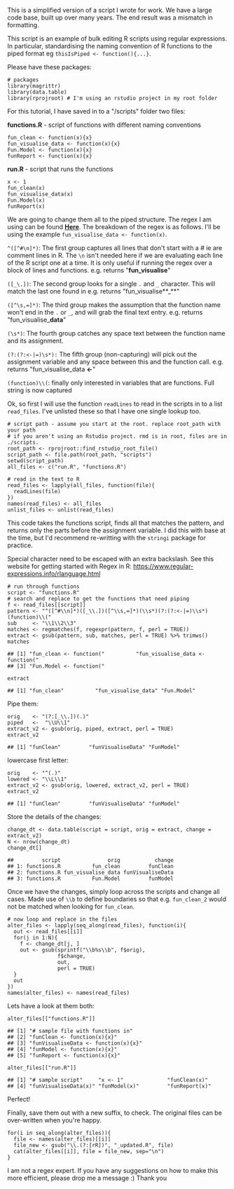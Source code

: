 This is a simplified version of a script I wrote for work. We have a
large code base, built up over many years. The end result was a mismatch
in formatting.

This script is an example of bulk editing R scripts using regular
expressions. In particular, standardising the naming convention of R
functions to the piped format eg `thisIsPiped <- function(){...}`.

Please have these packages:

    # packages
    library(magrittr)
    library(data.table)
    library(rprojroot) # I'm using an rstudio project in my root folder

For this tutorial, I have saved in to a "/scripts" folder two files:

**functions.R** - script of functions with different naming conventions

    fun_clean <- function(x){x}
    fun_visualise_data <- function(x){x}
    Fun.Model <- function(x){x}
    funReport <- function(x){x}

**run.R** - script that runs the functions

    x <- 1
    fun_clean(x)
    fun_visualise_data(x)
    Fun.Model(x)
    funReport(x)

We are going to change them all to the piped structure. The regex I am
using can be found **[Here](https://regex101.com/r/dUBRzV/5)**. The
breakdown of the regex is as follows. I'll be using the example
`fun_visualise_data <- function(x)`.

`^([^#\n]*)`: The first group captures all lines that don't start with a
\# ie are comment lines in R. The `\n` isn't needed here if we are
evaluating each line of the R script one at a time. It is only useful if
running the regex over a block of lines and functions. e.g. returns
"**fun\_visualise**"

`([_\.])`: The second group looks for a single `.` and `_` character.
This will match the last one found in e.g. returns
"fun\_visualise**\_**"

`([^\s,=]*)`: The third group makes the assumption that the function
name won't end in the `.` or `_`, and will grab the final text entry.
e.g. returns "fun\_visualise\_**data**"

`(\s*)`: The fourth group catches any space text between the function
name and its assignment.

`(?:(?:<-|=)\s*):` The fifth group (non-capturing) will pick out the
assignment variable and any space between this and the function call.
e.g. returns "fun\_visualise\_data **&lt;-**"

`(function)\\(`: finally only interested in variables that are
functions. Full string is now captured

Ok, so first I will use the function `readLines` to read in the scripts
in to a list `read_files`. I've unlisted these so that I have one single
lookup too.

    # script path - assume you start at the root. replace root_path with your path
    # if you aren't using an Rstudio project. rmd is in root, files are in ./scripts.
    root_path <- rprojroot::find_rstudio_root_file()
    script_path <- file.path(root_path, "scripts")
    setwd(script_path)
    all_files <- c("run.R", "functions.R")

    # read in the text to R
    read_files <- lapply(all_files, function(file){
      readLines(file)
    })
    names(read_files) <- all_files
    unlist_files <- unlist(read_files)

This code takes the functions script, finds all that matches the
pattern, and returns only the parts before the assignment variable. I
did this with base at the time, but I'd recommend re-writting with the
`stringi` package for practice.

Special character need to be escaped with an extra backslash. See this
website for getting started with Regex in R:
<https://www.regular-expressions.info/rlanguage.html>

    # run through functions
    script <- "functions.R"
    # search and replace to get the functions that need piping
    f <- read_files[[script]]
    pattern <- "^([^#\\n]*)([_\\.])([^\\s,=]*)(\\s*)(?:(?:<-|=)\\s*)(function)\\("
    sub     <- "\\1\\2\\3"
    matches <- regmatches(f, regexpr(pattern, f, perl = TRUE))
    extract <- gsub(pattern, sub, matches, perl = TRUE) %>% trimws()
    matches

    ## [1] "fun_clean <- function("          "fun_visualise_data <- function("
    ## [3] "Fun.Model <- function("

    extract

    ## [1] "fun_clean"          "fun_visualise_data" "Fun.Model"

Pipe them:

    orig    <- "(?:[_\\.])(.)"
    piped   <-  "\\U\\1"
    extract_v2 <- gsub(orig, piped, extract, perl = TRUE)
    extract_v2

    ## [1] "funClean"         "funVisualiseData" "FunModel"

lowercase first letter:

    orig    <- "^(.)"
    lowered <- "\\L\\1"
    extract_v2 <- gsub(orig, lowered, extract_v2, perl = TRUE)
    extract_v2

    ## [1] "funClean"         "funVisualiseData" "funModel"

Store the details of the changes:

    change_dt <- data.table(script = script, orig = extract, change = extract_v2)
    N <- nrow(change_dt)
    change_dt[]

    ##         script               orig           change
    ## 1: functions.R          fun_clean         funClean
    ## 2: functions.R fun_visualise_data funVisualiseData
    ## 3: functions.R          Fun.Model         funModel

Once we have the changes, simply loop across the scripts and change all
cases. Made use of `\\b` to define boundaries so that e.g. `fun_clean_2`
would not be matched when looking for `fun_clean`.

    # now loop and replace in the files
    alter_files <- lapply(seq_along(read_files), function(i){
      out <- read_files[[i]]
      for(j in 1:N){
        f <- change_dt[j, ]
        out <- gsub(sprintf("\\b%s\\b", f$orig),
                    f$change,
                    out, 
                    perl = TRUE)
      }
      out
    })
    names(alter_files) <- names(read_files)

Lets have a look at them both:

    alter_files[["functions.R"]]

    ## [1] "# sample file with functions in"   
    ## [2] "funClean <- function(x){x}"        
    ## [3] "funVisualiseData <- function(x){x}"
    ## [4] "funModel <- function(x){x}"        
    ## [5] "funReport <- function(x){x}"

    alter_files[["run.R"]]

    ## [1] "# sample script"     "x <- 1"              "funClean(x)"        
    ## [4] "funVisualiseData(x)" "funModel(x)"         "funReport(x)"

Perfect!

Finally, save them out with a new suffix, to check. The original files
can be over-written when you're happy.

    for(i in seq_along(alter_files)){
      file <- names(alter_files)[[i]]
      file_new <- gsub("\\.(?:[rR])", "_updated.R", file)
      cat(alter_files[[i]], file = file_new, sep="\n")
    }

I am not a regex expert. If you have any suggestions on how to make this
more efficient, please drop me a message :) Thank you
